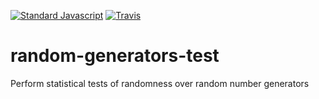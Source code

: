 [![Standard Javascript](https://img.shields.io/badge/code_style-standard-brightgreen.svg)](https://github.com/standard/standard "Standard Javascript")
[![Travis](https://img.shields.io/travis/McOmghall/random-generators-test.svg)](https://travis-ci.org/McOmghall/random-generators-test "Travis")
	
# random-generators-test
Perform statistical tests of randomness over random number generators
